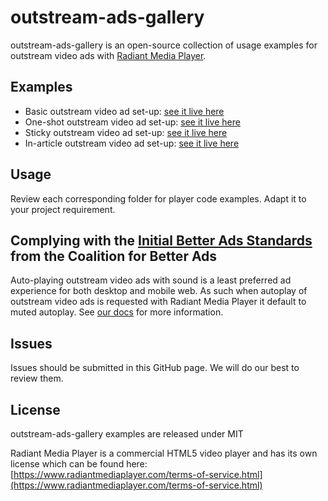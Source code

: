 # outstream-ads-gallery

outstream-ads-gallery is an open-source collection of usage examples for outstream video ads with [Radiant Media Player](https://www.radiantmediaplayer.com).

## Examples
- Basic outstream video ad set-up: [see it live here](https://www.radiantmediaplayer.com/docs/latest/gist/outstream-ads-gallery/basic/)
- One-shot outstream video ad set-up: [see it live here](https://www.radiantmediaplayer.com/docs/latest/gist/outstream-ads-gallery/one-shot/)
- Sticky outstream video ad set-up: [see it live here](https://www.radiantmediaplayer.com/docs/latest/gist/outstream-ads-gallery/sticky/)
- In-article outstream video ad set-up: [see it live here](https://www.radiantmediaplayer.com/docs/latest/gist/outstream-ads-gallery/in-article/)

## Usage
Review each corresponding folder for player code examples. Adapt it to your project requirement.

## Complying with the [Initial Better Ads Standards](https://www.betterads.org/standards/) from the Coalition for Better Ads
Auto-playing outstream video ads with sound is a least preferred ad experience for both desktop and mobile 
web. As such when autoplay of outstream video ads is requested with Radiant Media Player it default to muted autoplay. See [our docs](https://www.radiantmediaplayer.com/docs/latest/outstream-video-ads.html#player-settings) for more information.

## Issues
Issues should be submitted in this GitHub page. We will do our best to review them.

## License
outstream-ads-gallery examples are released under MIT

Radiant Media Player is a commercial HTML5 video player and has its own license which can be found here: [https://www.radiantmediaplayer.com/terms-of-service.html](https://www.radiantmediaplayer.com/terms-of-service.html)
